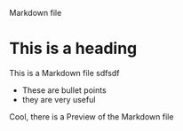 Markdown file
# This is a heading
This is a Markdown file sdfsdf
* These are bullet points
* they are very useful

Cool, there is a Preview of the Markdown file